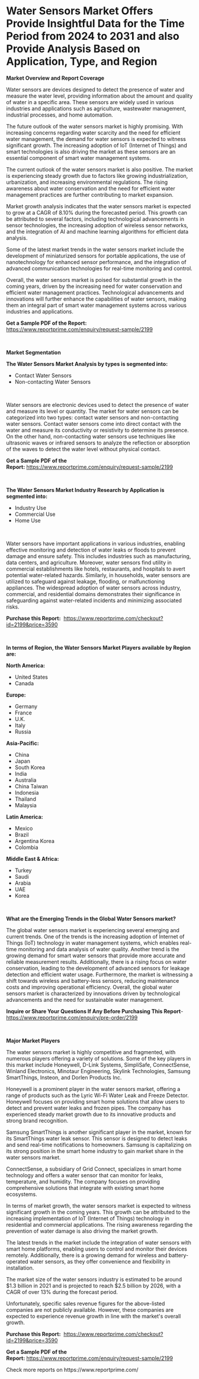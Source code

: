 <p><h1>Water Sensors Market Offers Provide Insightful Data for the Time Period from 2024 to 2031 and also Provide Analysis Based on Application, Type, and Region</h1></p><p><strong>Market Overview and Report Coverage</strong></p>
<p><p>Water sensors are devices designed to detect the presence of water and measure the water level, providing information about the amount and quality of water in a specific area. These sensors are widely used in various industries and applications such as agriculture, wastewater management, industrial processes, and home automation.</p><p>The future outlook of the water sensors market is highly promising. With increasing concerns regarding water scarcity and the need for efficient water management, the demand for water sensors is expected to witness significant growth. The increasing adoption of IoT (Internet of Things) and smart technologies is also driving the market as these sensors are an essential component of smart water management systems.</p><p>The current outlook of the water sensors market is also positive. The market is experiencing steady growth due to factors like growing industrialization, urbanization, and increasing environmental regulations. The rising awareness about water conservation and the need for efficient water management practices are further contributing to market expansion.</p><p>Market growth analysis indicates that the water sensors market is expected to grow at a CAGR of 8.10% during the forecasted period. This growth can be attributed to several factors, including technological advancements in sensor technologies, the increasing adoption of wireless sensor networks, and the integration of AI and machine learning algorithms for efficient data analysis.</p><p>Some of the latest market trends in the water sensors market include the development of miniaturized sensors for portable applications, the use of nanotechnology for enhanced sensor performance, and the integration of advanced communication technologies for real-time monitoring and control.</p><p>Overall, the water sensors market is poised for substantial growth in the coming years, driven by the increasing need for water conservation and efficient water management practices. Technological advancements and innovations will further enhance the capabilities of water sensors, making them an integral part of smart water management systems across various industries and applications.</p></p>
<p><strong>Get a Sample PDF of the Report:</strong> <a href="https://www.reportprime.com/enquiry/request-sample/2199">https://www.reportprime.com/enquiry/request-sample/2199</a></p>
<p>&nbsp;</p>
<p><strong>Market Segmentation</strong></p>
<p><strong>The Water Sensors Market Analysis by types is segmented into:</strong></p>
<p><ul><li>Contact Water Sensors</li><li>Non-contacting Water Sensors</li></ul></p>
<p>&nbsp;</p>
<p><p>Water sensors are electronic devices used to detect the presence of water and measure its level or quantity. The market for water sensors can be categorized into two types: contact water sensors and non-contacting water sensors. Contact water sensors come into direct contact with the water and measure its conductivity or resistivity to determine its presence. On the other hand, non-contacting water sensors use techniques like ultrasonic waves or infrared sensors to analyze the reflection or absorption of the waves to detect the water level without physical contact.</p></p>
<p><strong>Get a Sample PDF of the Report:</strong>&nbsp;<a href="https://www.reportprime.com/enquiry/request-sample/2199">https://www.reportprime.com/enquiry/request-sample/2199</a></p>
<p>&nbsp;</p>
<p><strong>The Water Sensors Market Industry Research by Application is segmented into:</strong></p>
<p><ul><li>Industry Use</li><li>Commercial Use</li><li>Home Use</li></ul></p>
<p>&nbsp;</p>
<p><p>Water sensors have important applications in various industries, enabling effective monitoring and detection of water leaks or floods to prevent damage and ensure safety. This includes industries such as manufacturing, data centers, and agriculture. Moreover, water sensors find utility in commercial establishments like hotels, restaurants, and hospitals to avert potential water-related hazards. Similarly, in households, water sensors are utilized to safeguard against leakage, flooding, or malfunctioning appliances. The widespread adoption of water sensors across industry, commercial, and residential domains demonstrates their significance in safeguarding against water-related incidents and minimizing associated risks.</p></p>
<p><strong>Purchase this Report:</strong>&nbsp; <a href="https://www.reportprime.com/checkout?id=2199&price=3590">https://www.reportprime.com/checkout?id=2199&price=3590</a></p>
<p>&nbsp;</p>
<p><strong>In terms of Region, the Water Sensors Market Players available by Region are:</strong></p>
<p>
    <p> <strong> North America: </strong>
        <ul>
            <li>United States</li>
            <li>Canada</li>
        </ul>
        </p> 
    <p> <strong> Europe: </strong>
        <ul>
            <li>Germany</li>
            <li>France</li>
            <li>U.K.</li>
            <li>Italy</li>
            <li>Russia</li>
        </ul>
        </p> 
    <p> <strong> Asia-Pacific: </strong>
        <ul>
            <li>China</li>
            <li>Japan</li>
            <li>South Korea</li>
            <li>India</li>
            <li>Australia</li>
            <li>China Taiwan</li>
            <li>Indonesia</li>
            <li>Thailand</li>
            <li>Malaysia</li>
        </ul>
        </p> 
    <p> <strong> Latin America: </strong>
        <ul>
            <li>Mexico</li>
            <li>Brazil</li>
            <li>Argentina Korea</li>
            <li>Colombia</li>
        </ul>
        </p> 
    <p> <strong> Middle East & Africa: </strong>
        <ul>
            <li>Turkey</li>
            <li>Saudi</li>
            <li>Arabia</li>
            <li>UAE</li>
            <li>Korea</li>
        </ul>
    </p>
    </p>
<p>&nbsp;</p>
<p><strong>What are the Emerging Trends in the Global Water Sensors market?</strong></p>
<p><p>The global water sensors market is experiencing several emerging and current trends. One of the trends is the increasing adoption of Internet of Things (IoT) technology in water management systems, which enables real-time monitoring and data analysis of water quality. Another trend is the growing demand for smart water sensors that provide more accurate and reliable measurement results. Additionally, there is a rising focus on water conservation, leading to the development of advanced sensors for leakage detection and efficient water usage. Furthermore, the market is witnessing a shift towards wireless and battery-less sensors, reducing maintenance costs and improving operational efficiency. Overall, the global water sensors market is characterized by innovations driven by technological advancements and the need for sustainable water management.</p></p>
<p><strong>Inquire or Share Your Questions If Any Before Purchasing This Report</strong>- <a href="https://www.reportprime.com/enquiry/pre-order/2199">https://www.reportprime.com/enquiry/pre-order/2199</a></p>
<p>&nbsp;</p>
<p><strong>Major Market Players</strong></p>
<p><p>The water sensors market is highly competitive and fragmented, with numerous players offering a variety of solutions. Some of the key players in this market include Honeywell, D-Link Systems, SimpliSafe, ConnectSense, Winland Electronics, Minotaur Engineering, Skylink Technologies, Samsung SmartThings, Insteon, and Dorlen Products Inc.</p><p>Honeywell is a prominent player in the water sensors market, offering a range of products such as the Lyric Wi-Fi Water Leak and Freeze Detector. Honeywell focuses on providing smart home solutions that allow users to detect and prevent water leaks and frozen pipes. The company has experienced steady market growth due to its innovative products and strong brand recognition.</p><p>Samsung SmartThings is another significant player in the market, known for its SmartThings water leak sensor. This sensor is designed to detect leaks and send real-time notifications to homeowners. Samsung is capitalizing on its strong position in the smart home industry to gain market share in the water sensors market.</p><p>ConnectSense, a subsidiary of Grid Connect, specializes in smart home technology and offers a water sensor that can monitor for leaks, temperature, and humidity. The company focuses on providing comprehensive solutions that integrate with existing smart home ecosystems.</p><p>In terms of market growth, the water sensors market is expected to witness significant growth in the coming years. This growth can be attributed to the increasing implementation of IoT (Internet of Things) technology in residential and commercial applications. The rising awareness regarding the prevention of water damage is also driving the market growth.</p><p>The latest trends in the market include the integration of water sensors with smart home platforms, enabling users to control and monitor their devices remotely. Additionally, there is a growing demand for wireless and battery-operated water sensors, as they offer convenience and flexibility in installation.</p><p>The market size of the water sensors industry is estimated to be around $1.3 billion in 2021 and is projected to reach $2.5 billion by 2026, with a CAGR of over 13% during the forecast period.</p><p>Unfortunately, specific sales revenue figures for the above-listed companies are not publicly available. However, these companies are expected to experience revenue growth in line with the market's overall growth.</p></p>
<p><strong>Purchase this Report:</strong>&nbsp;&nbsp;<a href="https://www.reportprime.com/checkout?id=2199&price=3590">https://www.reportprime.com/checkout?id=2199&price=3590</a></p>
<p></p>
<p><strong>Get a Sample PDF of the Report:</strong>&nbsp;<a href="https://www.reportprime.com/enquiry/request-sample/2199">https://www.reportprime.com/enquiry/request-sample/2199</a></p>
<p>Check more reports on https://www.reportprime.com/</p>